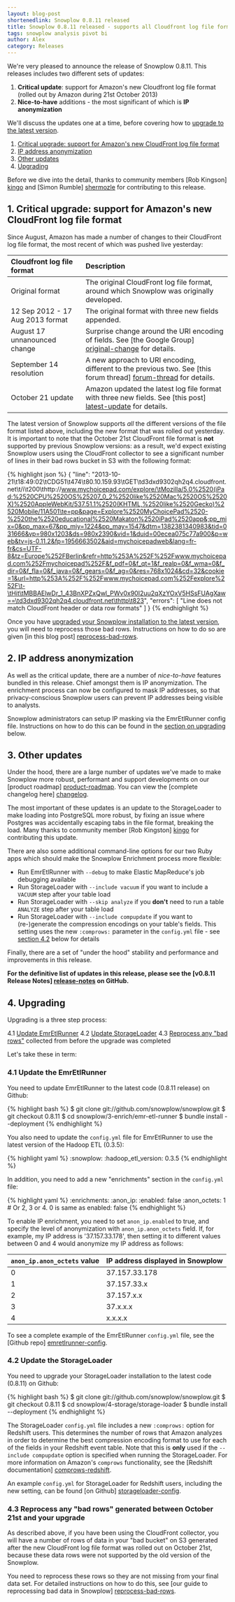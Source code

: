 ```yaml
---
layout: blog-post
shortenedlink: Snowplow 0.8.11 released
title: Snowplow 0.8.11 released - supports all Cloudfront log file formats and host of small improvements for power users
tags: snowplow analysis pivot bi
author: Alex
category: Releases
---
```


We're very pleased to announce the release of Snowplow 0.8.11. This releases includes two different sets of updates:

1. **Critical update**: support for Amazon's new Cloudfront log file format (rolled out by Amazon during 21st October 2013)
2. **Nice-to-have** additions - the most significant of which is **IP anonymization**

We'll discuss the updates one at a time, before covering how to [upgrade to the latest version](#upgrade).

1. [Critical upgrade: support for Amazon's new CloudFront log file format](/blog/2013/10/22/snowplow-0.8.11-released-supports-all-cloudfront-file-formats-and-other-improvements/#critical)
2. [IP address anonymization](/blog/2013/10/22/snowplow-0.8.11-released-supports-all-cloudfront-file-formats-and-other-improvements/#ip)
3. [Other updates](/blog/2013/10/22/snowplow-0.8.11-released-supports-all-cloudfront-file-formats-and-other-improvements/#other)
4. [Upgrading](/blog/2013/10/22/snowplow-0.8.11-released-supports-all-cloudfront-file-formats-and-other-improvements/#upgrade)

Before we dive into the detail, thanks to community members [Rob Kingson] [kingo] and  [Simon Rumble] [shermozle] for contributing to this release.

<a name="critical"><h2>1. Critical upgrade: support for Amazon's new CloudFront log file format</h2></a>

Since August, Amazon has made a number of changes to their CloudFront log file format, the most recent of which was pushed live yesterday:

| **Cloudfront log file format**   | **Description**                                                                          |
|:---------------------------------|:-----------------------------------------------------------------------------------------|
| Original format                  | The original CloudFront log file format, around which Snowplow was originally developed. |
| 12 Sep 2012 - 17 Aug 2013 format | The original format with three new fields appended.                                      |
| August 17 unnanounced change     | Surprise change around the URI encoding of fields. See [the Google Group] [original-change] for details.           |
| September 14 resolution          | A new approach to URI encoding, different to the previous two. See [this forum thread] [forum-thread] for details. |
| October 21 update                | Amazon updated the latest log file format with three new fields. See [this post] [latest-update] for details.      |

<!--more-->

The latest version of Snowplow supports *all* the different versions of the file format listed above, including the new format that was rolled out yesterday. It is important to note that the October 21st CloudFront file format is **not** supported by previous Snowplow versions: as a result, we'd expect existing Snowplow users using the CloudFront collector to see a significant number of lines in their bad rows bucket in S3 with the following format:

{% highlight json %}
{
    "line": "2013-10-21\t18:49:02\tCDG51\t474\t80.10.159.93\tGET\td3dxd9302qh2q4.cloudfront.net\t/i\t200\thttp://www.mychoicepad.com/explore/\tMozilla/5.0%2520(iPad;%2520CPU%2520OS%25207_0_2%2520like%2520Mac%2520OS%2520X)%2520AppleWebKit/537.51.1%2520(KHTML,%2520like%2520Gecko)%2520Mobile/11A501\te=pp&page=Explore%2520MyChoicePad%2520-%2520the%2520educational%2520Makaton%2520iPad%2520app&;pp_mix=0&pp_max=67&pp_miy=1224&pp_may=1547&dtm=1382381340983&tid=031666&vp=980x1203&ds=980x2390&vid=1&duid=00ecea075c77a900&p=web&tv=js-0.11.2&fp=1956663502&aid=mychoicepadweb&lang=fr-fr&cs=UTF-8&tz=Europe%252FBerlin&refr=http%253A%252F%252Fwww.mychoicepad.com%252Fmychoicepad%252F&f_pdf=0&f_qt=1&f_realp=0&f_wma=0&f_dir=0&f_fla=0&f_java=0&f_gears=0&f_ag=0&res=768x1024&cd=32&cookie=1&url=http%253A%252F%252Fwww.mychoicepad.com%252Fexplore%252F\t-\tHit\tMBBAElwDr_1_43BnXPZxQwl_PWv0x90I2uu2qXzYOxV5HSsFUAgXaw==\td3dxd9302qh2q4.cloudfront.net\thttp\t823",
    "errors": [
        "Line does not match CloudFront header or data row formats"
    ]
}
{% endhighlight %}

Once you have [upgraded your Snowplow installation to the latest version](#upgrade), you will need to reprocess those bad rows. Instructions on how to do so are given [in this blog post] [reprocess-bad-rows].

<a name="ip"><h2>2. IP address anonymization</h2></a>

As well as the critical update, there are a number of *nice-to-have* features bundled in this release. Chief amongst them is IP anonymization. The enrichment process can now be configured to mask IP addresses, so that privacy-conscious Snowplow users can prevent IP addresses being visible to analysts. 

Snowplow administrators can setup IP masking via the EmrEtlRunner config file. Instructions on how to do this can be found in the [section on upgrading](#upgrade) below.

<a name="other"><h2>3. Other updates</h2></a>

Under the hood, there are a large number of updates we've made to make Snowplow more robust, performant and support developments on our [product roadmap] [product-roadmap]. You can view the [complete changelog here] [changelog].

The most important of these updates is an update to the StorageLoader to make loading into PostgreSQL more robust, by fixing an issue where Postgres was accidentally escaping tabs in the file format, breaking the load. Many thanks to community member [Rob Kingston] [kingo] for contributing this update.

There are also some additional command-line options for our two Ruby apps which should make the Snowplow Enrichment process more flexible:

* Run EmrEtlRunner with `--debug` to make Elastic MapReduce's job debugging available
* Run StorageLoader with `--include vacuum` if you want to include a `VACUUM` step after your table load
* Run StorageLoader with `--skip analyze` if you **don't** need to run a table `ANALYZE` step after your table load
* Run StorageLoader with `--include compupdate` if you want to (re-)generate the compression encodings on your table's fields. This setting uses the new `:comprows:` parameter in the `config.yml` file - see [section 4.2](#storage-loader) below for details

Finally, there are a set of "under the hood" stability and performance and improvements in this release.

**For the definitive list of updates in this release, please see the [v0.8.11 Release Notes] [release-notes] on GitHub.**

<a name="upgrade" ><h2>4. Upgrading</h2></a>

Upgrading is a three step process:

4.1 [Update EmrEtlRunner](#emr-etl-runner)
4.2 [Update StorageLoader](#storage-loader) 
4.3 [Reprocess any "bad rows"](#reprocess) collected from before the upgrade was completed  

Let's take these in term:

<a name="emr-etl-runner"><h3>4.1 Update the EmrEtlRunner</h3></a>

You need to update EmrEtlRunner to the latest code (0.8.11 release) on Github:

{% highlight bash %}
$ git clone git://github.com/snowplow/snowplow.git
$ git checkout 0.8.11
$ cd snowplow/3-enrich/emr-etl-runner
$ bundle install --deployment
{% endhighlight %}

You also need to update the `config.yml` file for EmrEtlRunner to use the latest version of the Hadoop ETL (0.3.5):

{% highlight yaml %}
:snowplow:
  :hadoop_etl_version: 0.3.5
{% endhighlight %}

In addition, you need to add a new "enrichments" section in the `config.yml` file:

{% highlight yaml %}
:enrichments:
  :anon_ip:
    :enabled: false
    :anon_octets: 1 # Or 2, 3 or 4. 0 is same as enabled: false
{% endhighlight %}

To enable IP enrichment, you need to set `anon_ip.enabled` to true, and specify the level of anonymization with `anon_ip.anon_octets` field. If, for example, my IP address is '37.157.33.178', then setting it to different values between 0 and 4 would anonymize my IP address as follows:

| `anon_ip.anon_octets` value             | IP address displayed in Snowplow |
|-----------------------------------------|----------------------------------|
| 0                                       | 37.157.33.178                    |
| 1                                       | 37.157.33.x                      |
| 2                                       | 37.157.x.x                       |
| 3                                       | 37.x.x.x                         |
| 4                                       | x.x.x.x                          |

To see a complete example of the EmrEtlRunner `config.yml` file, see the [Github repo] [emretlrunner-config].

<a name="storage-loader"><h3>4.2 Update the StorageLoader</h3></a>

You need to upgrade your StorageLoader installation to the latest code (0.8.11) on Github:

{% highlight bash %}
$ git clone git://github.com/snowplow/snowplow.git
$ git checkout 0.8.11
$ cd snowplow/4-storage/storage-loader
$ bundle install --deployment
{% endhighlight %}

The StorageLoader `config.yml` file includes a new `:comprows:` option for Redshift users. This determines the number of rows that Amazon analyzes in order to determine the best compression encoding format to use for each of the fields in your Redshift event table. Note that this is **only** used if the `--include compupdate` option is specified when running the StorageLoader. For more information on Amazon's `comprows` functionality, see the [Redshift documentation] [comprows-redshift].

An example `config.yml` for StorageLoader for Redshift users, including the new setting, can be found [on Github] [storageloader-config].

<a name="reprocess"><h3>4.3 Reprocess any "bad rows" generated between October 21st and your upgrade</h3></a>

As described above, if you have been using the CloudFront collector, you will have a number of rows of data in your "bad bucket" on S3 generated after the new CloudFront log file format was rolled out on October 21st, because these data rows were not supported by the old version of the Snowplow.

You need to reprocess these rows so they are not missing from your final data set. For detailed instructions on how to do this, see [our guide to reprocessing bad data in Snowplow] [reprocess-bad-rows].

[reprocess-bad-rows]: /blog/2013/09/11/reprocessing-bad-data-using-hive-the-json-serde-and-qubole/
[original-change]: https://groups.google.com/forum/#!topic/snowplow-user/HWeSkiiXbdQ
[forum-thread]: https://forums.aws.amazon.com/message.jspa?messageID=491582
[latest-update]: https://forums.aws.amazon.com/ann.jspa?annID=2174&ref_=pe_411040_33444690_11#
[changelog]: https://github.com/snowplow/snowplow/blob/feature/improve-etl/CHANGELOG
[product-roadmap]: https://github.com/snowplow/snowplow/wiki/Product%20roadmap
[emretlrunner-config]: https://github.com/snowplow/snowplow/blob/master/3-enrich/emr-etl-runner/config/config.yml.sample
[comprows-redshift]: http://docs.aws.amazon.com/redshift/latest/dg/r_COPY.html
[storageloader-config]: https://github.com/snowplow/snowplow/blob/master/4-storage/storage-loader/config/redshift.yml.sample
[kingo]: https://github.com/kingo55
[shermozle]: https://github.com/shermozle
[release-notes]: https://github.com/snowplow/snowplow/releases/tag/0.8.11